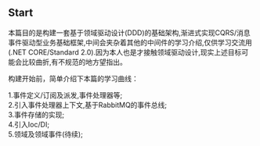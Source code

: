 ## Start
本篇目的是构建一套基于领域驱动设计(DDD)的基础架构,渐进式实现CQRS/消息事件驱动型业务基础框架,中间会夹杂着其他的中间件的学习介绍,仅供学习交流用(.NET CORE/Standard 2.0).因为本人也是才接触领域驱动设计,现实上述目标可能会比较曲折,有不规范的地方望指出。


构建开始前，简单介绍下本篇的学习曲线：

1.事件定义/订阅及派发,事件处理器等;  
2.引入事件处理器上下文,基于RabbitMQ的事件总线;  
3.事件存储的实现;  
4.引入Ioc/DI;  
5.领域及领域事件(待续);  
